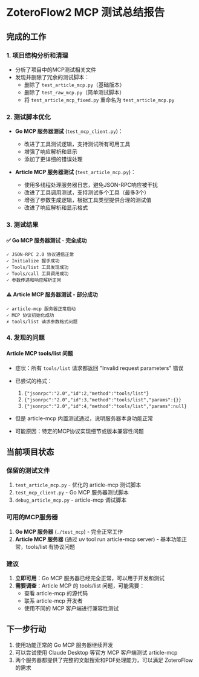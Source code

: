# ZoteroFlow2 MCP 测试总结报告

## 完成的工作

### 1. 项目结构分析和清理
- 分析了项目中的MCP测试相关文件
- 发现并删除了冗余的测试脚本：
  - 删除了 `test_article_mcp.py`（基础版本）
  - 删除了 `test_raw_mcp.py`（简单测试脚本）
  - 将 `test_article_mcp_fixed.py` 重命名为 `test_article_mcp.py`

### 2. 测试脚本优化
- **Go MCP 服务器测试** (`test_mcp_client.py`)：
  - 改进了工具测试逻辑，支持测试所有可用工具
  - 增强了响应解析和显示
  - 添加了更详细的错误处理

- **Article MCP 服务器测试** (`test_article_mcp.py`)：
  - 使用多线程处理服务器日志，避免JSON-RPC响应被干扰
  - 改进了工具调用测试，支持测试多个工具（最多3个）
  - 增强了参数生成逻辑，根据工具类型提供合理的测试值
  - 改进了响应解析和显示格式

### 3. 测试结果

#### ✅ Go MCP 服务器测试 - 完全成功
```
✓ JSON-RPC 2.0 协议通信正常
✓ Initialize 握手成功
✓ Tools/list 工具发现成功
✓ Tools/call 工具调用成功
✓ 参数传递和响应解析正常
```

#### ⚠️ Article MCP 服务器测试 - 部分成功
```
✓ article-mcp 服务器正常启动
✓ MCP 协议初始化成功
✗ tools/list 请求参数格式问题
```

### 4. 发现的问题

#### Article MCP tools/list 问题
- 症状：所有 `tools/list` 请求都返回 "Invalid request parameters" 错误
- 已尝试的格式：
  1. `{"jsonrpc":"2.0","id":2,"method":"tools/list"}`
  2. `{"jsonrpc":"2.0","id":3,"method":"tools/list","params":{}}`
  3. `{"jsonrpc":"2.0","id":4,"method":"tools/list","params":null}`

- 但是 article-mcp 内置测试通过，说明服务器本身功能正常
- 可能原因：特定的MCP协议实现细节或版本兼容性问题

## 当前项目状态

### 保留的测试文件
1. `test_article_mcp.py` - 优化的 article-mcp 测试脚本
2. `test_mcp_client.py` - Go MCP 服务器测试脚本
3. `debug_article_mcp.py` - article-mcp 调试脚本

### 可用的MCP服务器
1. **Go MCP 服务器** (`./test_mcp`) - 完全正常工作
2. **Article MCP 服务器** (通过 uv tool run article-mcp server) - 基本功能正常，tools/list 有协议问题

### 建议
1. **立即可用**：Go MCP 服务器已经完全正常，可以用于开发和测试
2. **需要调查**：Article MCP 的 tools/list 问题，可能需要：
   - 查看 article-mcp 的源代码
   - 联系 article-mcp 开发者
   - 使用不同的 MCP 客户端进行兼容性测试

## 下一步行动
1. 使用功能正常的 Go MCP 服务器继续开发
2. 可以尝试使用 Claude Desktop 等官方 MCP 客户端测试 article-mcp
3. 两个服务器都提供了完整的文献搜索和PDF处理能力，可以满足 ZoteroFlow 的需求